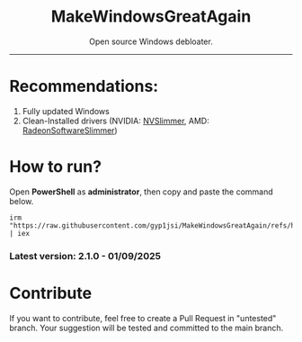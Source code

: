 <h1 align="center">MakeWindowsGreatAgain</h1>

<p align="center"> Open source Windows debloater. </p>

<hr>

# Recommendations:
1. Fully updated Windows
2. Clean-Installed drivers (NVIDIA: [NVSlimmer](https://www.majorgeeks.com/mg/getmirror/nvslimmer,2.html), AMD: [RadeonSoftwareSlimmer](https://github.com/GSDragoon/RadeonSoftwareSlimmer))

# How to run?
Open **PowerShell** as **administrator**, then copy and paste the command below.
```
irm "https://raw.githubusercontent.com/gyp1jsi/MakeWindowsGreatAgain/refs/heads/untested/MakeWindowsGreatAgain/mwga.ps1" | iex
```
### Latest version: 2.1.0 - 01/09/2025

# Contribute
If you want to contribute, feel free to create a Pull Request in "untested" branch. Your suggestion will be tested and committed to the main branch. 